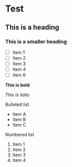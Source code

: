 # Test

## This is a heading

### This is a smaller heading

- [ ] Item 1
- [ ] Item 2
- [ ] Item 3
- [ ] Item 4
- [ ] Item 6

**This is bold**

_This is italic_


Bulleted list

- Item A
- Item B
- Item C

Numbered list

1. Item 1
2. Item 2
3. Item 3
4. Item 4
